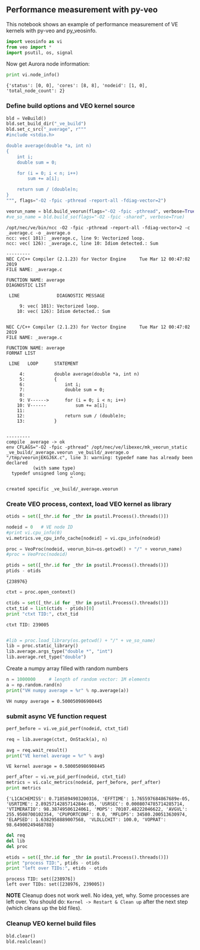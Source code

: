 
## Performance measurement with py-veo

This notebook shows an example of performance measurement of VE kernels with py-veo and py_veosinfo.


```python
import veosinfo as vi
from veo import *
import psutil, os, signal
```

Now get Aurora node information:


```python
print vi.node_info()

```

    {'status': [0, 0], 'cores': [8, 8], 'nodeid': [1, 0], 'total_node_count': 2}


### Define build options and VEO kernel source


```python
bld = VeBuild()
bld.set_build_dir("_ve_build")
bld.set_c_src("_average", r"""
#include <stdio.h>

double average(double *a, int n)
{
    int i;
    double sum = 0;

    for (i = 0; i < n; i++)
        sum += a[i];

    return sum / (double)n;
}
""", flags="-O2 -fpic -pthread -report-all -fdiag-vector=2")
```


```python
veorun_name = bld.build_veorun(flags="-O2 -fpic -pthread", verbose=True)
#ve_so_name = bld.build_so(flags="-O2 -fpic -shared", verbose=True)
```

    /opt/nec/ve/bin/ncc -O2 -fpic -pthread -report-all -fdiag-vector=2 -c _average.c -o _average.o
    ncc: vec( 101): _average.c, line 9: Vectorized loop.
    ncc: vec( 126): _average.c, line 10: Idiom detected.: Sum
    
    ---------
    NEC C/C++ Compiler (2.1.23) for Vector Engine     Tue Mar 12 00:47:02 2019
    FILE NAME: _average.c
    
    FUNCTION NAME: average
    DIAGNOSTIC LIST
    
     LINE              DIAGNOSTIC MESSAGE
    
         9: vec( 101): Vectorized loop.
        10: vec( 126): Idiom detected.: Sum
    
    
    NEC C/C++ Compiler (2.1.23) for Vector Engine     Tue Mar 12 00:47:02 2019
    FILE NAME: _average.c
    
    FUNCTION NAME: average
    FORMAT LIST
    
     LINE   LOOP      STATEMENT
    
         4:           double average(double *a, int n)
         5:           {
         6:               int i;
         7:               double sum = 0;
         8:           
         9: V------>      for (i = 0; i < n; i++)
        10: V------           sum += a[i];
        11:           
        12:               return sum / (double)n;
        13:           }
    
    
    ---------
    compile _average -> ok
    env CFLAGS="-O2 -fpic -pthread" /opt/nec/ve/libexec/mk_veorun_static _ve_build/_average.veorun _ve_build/_average.o
    "/tmp/veorunjEKGJ6X.c", line 3: warning: typedef name has already been declared
              (with same type)
      typedef unsigned long ulong;
                            ^
    
    created specific _ve_build/_average.veorun
    



### Create VEO process, context, load VEO kernel as library


```python
otids = set([_thr.id for _thr in psutil.Process().threads()])
```


```python
nodeid = 0   # VE node ID
#print vi.cpu_info(0)
vi.metrics.ve_cpu_info_cache[nodeid] = vi.cpu_info(nodeid)

proc = VeoProc(nodeid, veorun_bin=os.getcwd() + "/" + veorun_name)
#proc = VeoProc(nodeid)
```


```python
ptids = set([_thr.id for _thr in psutil.Process().threads()])
ptids - otids
```




    {238976}




```python
ctxt = proc.open_context()
```


```python
ctids = set([_thr.id for _thr in psutil.Process().threads()])
ctxt_tid = list(ctids - ptids)[0]
print "ctxt TID:", ctxt_tid
```

    ctxt TID: 239005



```python

```


```python
#lib = proc.load_library(os.getcwd() + "/" + ve_so_name)
lib = proc.static_library()
lib.average.args_type("double *", "int")
lib.average.ret_type("double")
```

Create a numpy array filled with random numbers


```python
n = 1000000     # length of random vector: 1M elements
a = np.random.rand(n)
print("VH numpy average = %r" % np.average(a))
```

    VH numpy average = 0.500050986908445


### submit async VE function request


```python
perf_before = vi.ve_pid_perf(nodeid, ctxt_tid)
```


```python
req = lib.average(ctxt, OnStack(a), n)

avg = req.wait_result()
print("VE kernel average = %r" % avg)
```

    VE kernel average = 0.500050986908445



```python
perf_after = vi.ve_pid_perf(nodeid, ctxt_tid)
metrics = vi.calc_metrics(nodeid, perf_before, perf_after)
print metrics
```

    {'L1CACHEMISS': 0.7185894903200316, 'EFFTIME': 1.765597684867689e-05, 'USRTIME': 2.8925714285714284e-05, 'USRSEC': 0.0008074785714285714, 'VTIMERATIO': 98.38749506124061, 'MOPS': 70107.48222046622, 'AVGVL': 255.9508700102354, 'CPUPORTCONF': 0.0, 'MFLOPS': 34580.200513630974, 'ELAPSED': 1.6382958889007568, 'VLDLLCHIT': 100.0, 'VOPRAT': 98.64900249468788}



```python
del req
del lib
del proc
```


```python
etids = set([_thr.id for _thr in psutil.Process().threads()])
print "process TID:", ptids - otids
print "left over TIDs:", etids - otids
```

    process TID: set([238976])
    left over TIDs: set([238976, 239005])


**NOTE** Cleanup does not work well. No idea, yet, why. Some processes are left over. You should do:
`Kernel -> Restart & Clean up` after the next step (which cleans up the bld files).

### Cleanup VEO kernel build files


```python
bld.clear()
bld.realclean()
```


```python

```

